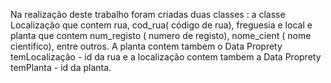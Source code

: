 Na realização deste trabalho foram criadas duas classes : a classe Localização que contem rua, cod_rua( código de rua), freguesia e local e planta que contem num_registo ( numero de registo), nome_cient ( nome cientifico), entre outros. A planta contem tambem o Data Proprety temLocalização - id da rua e a localização contem tambem a Data Proprety temPlanta - id da planta.